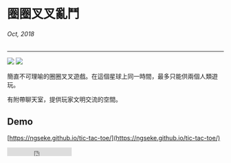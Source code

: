 # 圈圈叉叉亂鬥
###### Oct, 2018
---

![](~@/assets/img/article/tic-tac-toe/1.png)
![](~@/assets/img/article/tic-tac-toe/2.png)

簡直不可理喻的圈圈叉叉遊戲。在這個星球上同一時間，最多只能供兩個人類遊玩。

有附帶聊天室，提供玩家文明交流的空間。


## Demo

[https://ngseke.github.io/tic-tac-toe/](https://ngseke.github.io/tic-tac-toe/)

<iframe src="https://ghbtns.com/github-btn.html?user=ngseke&repo=tic-tac-toe&type=star&count=false" frameborder="0" scrolling="0" width="150" height="20"></iframe>
